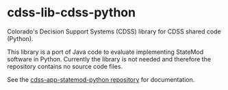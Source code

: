 # cdss-lib-cdss-python #

Colorado's Decision Support Systems (CDSS) library for CDSS shared code (Python).

This library is a port of Java code to evaluate implementing StateMod software in Python.
Currently the library is not needed and therefore the repository contains no source code files.

See the [cdss-app-statemod-python repository](https://github.com/OpenCDSS/cdss-app-statemod-python) for documentation.
